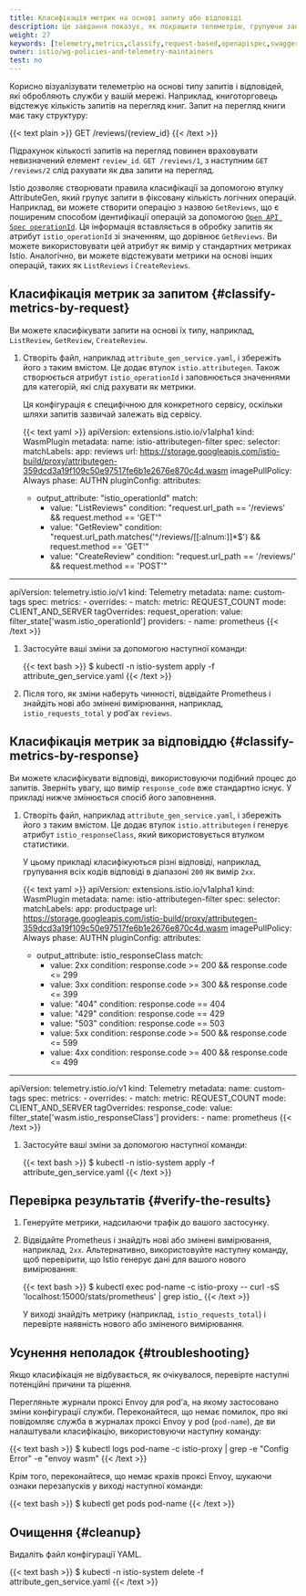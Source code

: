 ```yaml
---
title: Класифікація метрик на основі запиту або відповіді
description: Це завдання показує, як покращити телеметрію, групуючи запити та відповіді за їхніми типами.
weight: 27
keywords: [telemetry,metrics,classify,request-based,openapispec,swagger]
owner: istio/wg-policies-and-telemetry-maintainers
test: no
---
```


Корисно візуалізувати телеметрію на основі типу запитів і відповідей, які обробляють служби у вашій мережі. Наприклад, книготорговець відстежує кількість запитів на перегляд книг. Запит на перегляд книги має таку структуру:

{{< text plain >}}
GET /reviews/{review_id}
{{< /text >}}

Підрахунок кількості запитів на перегляд повинен враховувати невизначений елемент `review_id`. `GET /reviews/1`, з наступним `GET /reviews/2` слід рахувати як два запити на перегляд.

Istio дозволяє створювати правила класифікації за допомогою втулку AttributeGen, який групує запити в фіксовану кількість логічних операцій. Наприклад, ви можете створити операцію з назвою `GetReviews`, що є поширеним способом ідентифікації операцій за допомогою [`Open API Spec operationId`](https://swagger.io/docs/specification/paths-and-operations/). Ця інформація вставляється в обробку запитів як атрибут `istio_operationId` зі значенням, що дорівнює `GetReviews`. Ви можете використовувати цей атрибут як вимір у стандартних метриках Istio. Аналогічно, ви можете відстежувати метрики на основі інших операцій, таких як `ListReviews` і `CreateReviews`.

## Класифікація метрик за запитом {#classify-metrics-by-request}

Ви можете класифікувати запити на основі їх типу, наприклад, `ListReview`, `GetReview`, `CreateReview`.

1. Створіть файл, наприклад `attribute_gen_service.yaml`, і збережіть його з таким вмістом. Це додає втулок `istio.attributegen`. Також створюється атрибут `istio_operationId` і заповнюється значеннями для категорій, які слід рахувати як метрики.

    Ця конфігурація є специфічною для конкретного сервісу, оскільки шляхи запитів зазвичай залежать від сервісу.

    {{< text yaml >}}
apiVersion: extensions.istio.io/v1alpha1
kind: WasmPlugin
metadata:
  name: istio-attributegen-filter
spec:
  selector:
    matchLabels:
      app: reviews
  url: https://storage.googleapis.com/istio-build/proxy/attributegen-359dcd3a19f109c50e97517fe6b1e2676e870c4d.wasm
  imagePullPolicy: Always
  phase: AUTHN
  pluginConfig:
    attributes:
    - output_attribute: "istio_operationId"
      match:
        - value: "ListReviews"
          condition: "request.url_path == '/reviews' && request.method == 'GET'"
        - value: "GetReview"
          condition: "request.url_path.matches('^/reviews/[[:alnum:]]*$') && request.method == 'GET'"
        - value: "CreateReview"
          condition: "request.url_path == '/reviews/' && request.method == 'POST'"
---
apiVersion: telemetry.istio.io/v1
kind: Telemetry
metadata:
  name: custom-tags
spec:
  metrics:
    - overrides:
        - match:
            metric: REQUEST_COUNT
            mode: CLIENT_AND_SERVER
          tagOverrides:
            request_operation:
              value: filter_state['wasm.istio_operationId']
      providers:
        - name: prometheus
    {{< /text >}}

1. Застосуйте ваші зміни за допомогою наступної команди:

    {{< text bash >}}
    $ kubectl -n istio-system apply -f attribute_gen_service.yaml
    {{< /text >}}

1. Після того, як зміни наберуть чинності, відвідайте Prometheus і знайдіть нові або змінені вимірювання, наприклад, `istio_requests_total` у podʼах `reviews`.

## Класифікація метрик за відповіддю {#classify-metrics-by-response}

Ви можете класифікувати відповіді, використовуючи подібний процес до запитів. Зверніть увагу, що вимір `response_code` вже стандартно існує. У прикладі нижче змінюється спосіб його заповнення.

1. Створіть файл, наприклад `attribute_gen_service.yaml`, і збережіть його з таким вмістом. Це додає втулок `istio.attributegen` і генерує атрибут `istio_responseClass`, який використовується втулком статистики.

    У цьому прикладі класифікуються різні відповіді, наприклад, групування всіх кодів відповіді в діапазоні `200` як вимір `2xx`.

    {{< text yaml >}}
apiVersion: extensions.istio.io/v1alpha1
kind: WasmPlugin
metadata:
  name: istio-attributegen-filter
spec:
  selector:
    matchLabels:
      app: productpage
  url: https://storage.googleapis.com/istio-build/proxy/attributegen-359dcd3a19f109c50e97517fe6b1e2676e870c4d.wasm
  imagePullPolicy: Always
  phase: AUTHN
  pluginConfig:
    attributes:
      - output_attribute: istio_responseClass
        match:
          - value: 2xx
            condition: response.code >= 200 && response.code <= 299
          - value: 3xx
            condition: response.code >= 300 && response.code <= 399
          - value: "404"
            condition: response.code == 404
          - value: "429"
            condition: response.code == 429
          - value: "503"
            condition: response.code == 503
          - value: 5xx
            condition: response.code >= 500 && response.code <= 599
          - value: 4xx
            condition: response.code >= 400 && response.code <= 499
---
apiVersion: telemetry.istio.io/v1
kind: Telemetry
metadata:
  name: custom-tags
spec:
  metrics:
    - overrides:
        - match:
            metric: REQUEST_COUNT
            mode: CLIENT_AND_SERVER
          tagOverrides:
            response_code:
              value: filter_state['wasm.istio_responseClass']
      providers:
        - name: prometheus
    {{< /text >}}

1. Застосуйте ваші зміни за допомогою наступної команди:

    {{< text bash >}}
    $ kubectl -n istio-system apply -f attribute_gen_service.yaml
    {{< /text >}}

## Перевірка результатів {#verify-the-results}

1. Генеруйте метрики, надсилаючи трафік до вашого застосунку.

1. Відвідайте Prometheus і знайдіть нові або змінені вимірювання, наприклад, `2xx`. Альтернативно, використовуйте наступну команду, щоб перевірити, що Istio генерує дані для вашого нового вимірювання:

    {{< text bash >}}
    $ kubectl exec pod-name -c istio-proxy -- curl -sS 'localhost:15000/stats/prometheus' | grep istio_
    {{< /text >}}

    У виході знайдіть метрику (наприклад, `istio_requests_total`) і перевірте наявність нового або зміненого вимірювання.

## Усунення неполадок {#troubleshooting}

Якщо класифікація не відбувається, як очікувалося, перевірте наступні потенційні причини та рішення.

Перегляньте журнали проксі Envoy для podʼа, на якому застосовано зміни конфігурації служби. Переконайтеся, що немає помилок, про які повідомляє служба в журналах проксі Envoy у pod (`pod-name`), де ви налаштували класифікацію, використовуючи наступну команду:

{{< text bash >}}
$ kubectl logs pod-name -c istio-proxy | grep -e "Config Error" -e "envoy wasm"
{{< /text >}}

Крім того, переконайтеся, що немає крахів проксі Envoy, шукаючи ознаки перезапусків у виході наступної команди:

{{< text bash >}}
$ kubectl get pods pod-name
{{< /text >}}

## Очищення {#cleanup}

Видаліть файл конфігурації YAML.

{{< text bash >}}
$ kubectl -n istio-system delete -f attribute_gen_service.yaml
{{< /text >}}
